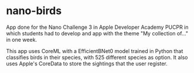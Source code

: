 # nano-birds
App done for the Nano Challenge 3 in Apple Developer Academy PUCPR in which students had to develop and app with the theme "My collection of..." in one week.

This app uses CoreML with a EfficientBNet0 model trained in Python that classifies birds in their species, with 525 different species as option. 
It also uses Apple's CoreData to store the sightings that the user register.
